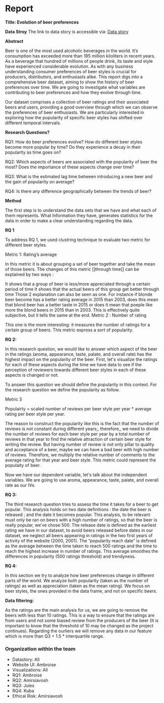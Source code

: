# Report

**Title: Evolution of beer preferences**

**Data Stroy** 
The link to data story is accessible via: [Data story](https://ambor1011.github.io/NeverEnoughData/)

**Abstract**

Beer is one of the most used alcoholic beverages in the world. It’s consumption has exceeded more than 185 million kiloliters in recent years. As a beverage that hundred of millions of people drink, its taste and style have experienced considerable evolution. As with any business understanding consumer preferences of beer styles is crucial for producers, distributors, and enthusiasts alike. This report digs into a comprehensive beer dataset, aiming to show the history of beer preferences over time. We are going to investigate what variables are contributing to beer preferences and how they evolve through time.

Our dataset comprises a collection of beer ratings and their associated beers and users, providing a good overview through which we can observe the preferences of beer enthusiasts. We are particularly interested in exploring how the popularity of specific beer styles has shifted over different temporal intervals.

**Research Questions?**

RQ1: How do beer preferences evolve? How do different beer styles become more popular by time? Do they experience a decay in their popularity as time goes on?

RQ2: Which aspects of beers are associated with the popularity of beer the most? Does the importance of these aspects change over time?

RQ3: What is the estimated lag time between introducing a new beer and the gain of popularity on average?

RQ4: Is there any difference geographically between the trends of beer?


**Method**

The first step is to understand the data sets that we have and what each of them represents. What Information they have, generates statistics for the data in order to make a clear understanding regarding the data. 

**RQ 1**

To address RQ 1, we used clustring technique to evaluate two metric for different beer styles.

Metric 1: Rating’s average

In this metric it is about grouping a set of beer together and take the mean of those beers. The changes of this metric []through time[] can be explained by two ways :

It shows that a group of beer is less/more appreciated through a certain period of time
It shows that the actual beers of this group get better through time Those 2 explanation can also be seen as one. For instance if blonde beer become has a better rating average in 2015 than 2003, does this mean that blond beer has a better taste in 2015 or does it mean that poeple like more the blond beers in 2015 than in 2003. This is effectively quite subjective, but it tells the same at the end.
Metric 2 : Number of rating

This one is the more interesting: it measures the number of ratings for a certain group of beers. This metric express a sort of popularity.

**RQ 2:** 

In this research question, we would like to answer which aspect of the beer in the ratings (aroma, appearance, taste, palate, and overall rate) has the highest impact on the popularity of the beer. First, let's visualize the ratings for each of these aspects during the time we have data to see if the perception of reviewers towards different beer styles in each of these aspects is changed or not.

To answer this question we should define the popularity in this context. For the research question we define the popularity as follow.

Metric 3

Populairty = scaled number of reviews per beer style per year * average rating per beer style per year.

The reason to construct the popularity like this is the fact that the number of reviews is not constant during different years;, therefore,, we need to divide the number of reviews for each beer style per year by a total number of reviews in that year to find the relative attraction of certain beer style for writing the review. But having number of review is not only pillar to quality and acceptance of a beer, maybe we can have a bad beer with high number of reviews. Therefore, we multiply the relative number of comments to the average rating for that year and beer style. This metric could represent the populaity of beer.

Now we have our dependent variable, let's talk about the independent variables. We are going to use aroma, appearance, taste, palate, and overall rate as our IVs. 

**RQ 3:**


The third research question tries to assess the time it takes for a beer to get popular. This analysis holds on two date definitions : the date the beer is released ; and the date it becomes popular.
This analysis, to be relevant must only be ran on beers with a high number of ratings, so that the beer is really popular, we’ve chose 500.
The release date is defined as the earliest rating we have in our dataset, to avoid beers released before dates in our dataset, we neglect all beers appearing in ratings in the two first years of activity of the website (2000, 2001).
The “popularity reach date” is defined as the average between the time taken to reach 500 ratings and the time to reach the highest increase in number of ratings. This average smoothes the differences in popularity (500 ratings threshold) and trendyness.

**RQ 4:**

In this section we try to analyze how beer preferences change in different parts of the world. We analyze both popularity (taken as the number of ratings) as well as appreciation (taken as the mean rating). We focus on beer styles, the ones provided in the data frame, and not on specific beers.

**Data filtering:**

As the ratings are the main analysis for us, we are going to remove the beers with less than 10 ratings. This is a way to ensure that the ratings are from users and not some biased review from the producers of the beer (It is important to know that the threshold of 10 may be changed as the project continues). Regarding the ourliers we will remove any data in our feature which is more than Q3 + 1.5 * interquartile range. 



### Organization within the team 

* Datastory: All
* Website UI: Ambroise
* Visualizations: All
* RQ1: Ambroise
* RQ2: Amirsiavosh
* RQ3: Jules
* RQ4: Kuba
* Ethical Risk: Amirsiavosh
